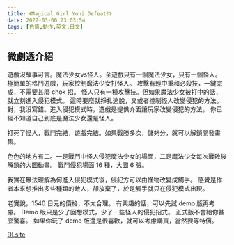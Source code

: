 ```yaml
---
title: 《Magical Girl Yuni Defeat!》
date: 2022-03-06 23:03:54
tags: [色情,動作,英文,日文]
---
```

## 微劇透介紹

遊戲沒故事可言。魔法少女vs怪人。全遊戲只有一個魔法少女，只有一個怪人。
極簡單的格鬥遊戲，玩家控制魔法少女打怪人。
攻擊有輕中重和必殺技，一鍵完成，不需要甚麼 chok 招。
怪人只有一種攻擊技。但如果魔法少女被打中的話，就立刻進入侵犯模式。
這時要麼就掙扎逃脫，又或者控制怪人改變侵犯的方法。
對，我沒寫錯。進入侵犯模式時，遊戲是提供介面讓玩家改變侵犯的方法。
你已經不知道自己到底是魔法少女還是怪人。

打死了怪人，戰鬥完結，遊戲完結。如果戰勝多次，儲夠分，就可以解鎖開發畫集。

色色的地方有二。一是戰鬥中怪人侵犯魔法少女的場面，二是魔法少女每次戰敗後解鎖的大圖動畫。
戰鬥侵犯場面 16 種，大圖 6 張。

我實在無法理解為何進入侵犯模式後，侵犯方可以由怪物改變成觸手。
感覺是作者本來想推出多些種類的敵人，卻放棄了，於是觸手就只在侵犯模式出現。

老實說，1540 日元的價格，不太合理。
有興趣的話，可以先試 demo 版再考慮。
Demo 版只是少了回想模式，少了一些怪人的侵犯招式。
正式版不會給你甚麼驚喜。
如果你玩了 demo 版還是很喜歡，就可以考慮購買，當然要等特價。

[DLsite](https://www.dlsite.com/maniax/work/=/product_id/RJ304228.html)
